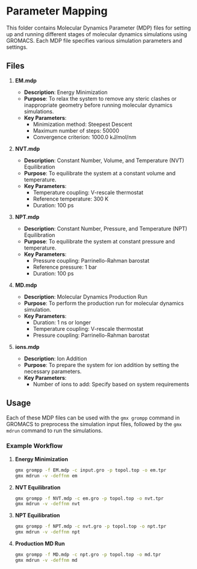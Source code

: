 
# Parameter Mapping

This folder contains Molecular Dynamics Parameter (MDP) files for setting up and running different stages of molecular dynamics simulations using GROMACS. Each MDP file specifies various simulation parameters and settings.

## Files

1. **EM.mdp**
   - **Description**: Energy Minimization
   - **Purpose**: To relax the system to remove any steric clashes or inappropriate geometry before running molecular dynamics simulations.
   - **Key Parameters**: 
     - Minimization method: Steepest Descent
     - Maximum number of steps: 50000
     - Convergence criterion: 1000.0 kJ/mol/nm

2. **NVT.mdp**
   - **Description**: Constant Number, Volume, and Temperature (NVT) Equilibration
   - **Purpose**: To equilibrate the system at a constant volume and temperature.
   - **Key Parameters**:
     - Temperature coupling: V-rescale thermostat
     - Reference temperature: 300 K
     - Duration: 100 ps

3. **NPT.mdp**
   - **Description**: Constant Number, Pressure, and Temperature (NPT) Equilibration
   - **Purpose**: To equilibrate the system at constant pressure and temperature.
   - **Key Parameters**:
     - Pressure coupling: Parrinello-Rahman barostat
     - Reference pressure: 1 bar
     - Duration: 100 ps

4. **MD.mdp**
   - **Description**: Molecular Dynamics Production Run
   - **Purpose**: To perform the production run for molecular dynamics simulation.
   - **Key Parameters**:
     - Duration: 1 ns or longer
     - Temperature coupling: V-rescale thermostat
     - Pressure coupling: Parrinello-Rahman barostat

5. **ions.mdp**
   - **Description**: Ion Addition
   - **Purpose**: To prepare the system for ion addition by setting the necessary parameters.
   - **Key Parameters**:
     - Number of ions to add: Specify based on system requirements

## Usage

Each of these MDP files can be used with the `gmx grompp` command in GROMACS to preprocess the simulation input files, followed by the `gmx mdrun` command to run the simulations.

### Example Workflow

1. **Energy Minimization**
   ```bash
   gmx grompp -f EM.mdp -c input.gro -p topol.top -o em.tpr
   gmx mdrun -v -deffnm em
   ```

2. **NVT Equilibration**
   ```bash
   gmx grompp -f NVT.mdp -c em.gro -p topol.top -o nvt.tpr
   gmx mdrun -v -deffnm nvt
   ```

3. **NPT Equilibration**
   ```bash
   gmx grompp -f NPT.mdp -c nvt.gro -p topol.top -o npt.tpr
   gmx mdrun -v -deffnm npt
   ```

4. **Production MD Run**
   ```bash
   gmx grompp -f MD.mdp -c npt.gro -p topol.top -o md.tpr
   gmx mdrun -v -deffnm md
   ```
